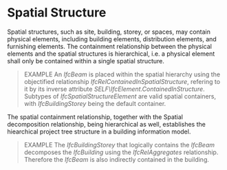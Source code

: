Spatial Structure
=================

Spatial structures, such as site, building, storey, or spaces, may contain physical elements, including building elements, distribution elements, and furnishing elements. The containment relationship between the physical elements and the spatial structures is hierarchical, i.e. a physical element shall only be contained within a single spatial structure.

> EXAMPLE  An _IfcBeam_ is placed within the spatial hierarchy using the objectified relationship _IfcRelContainedInSpatialStructure_, refering to it by its inverse attribute _SELF\IfcElement.ContainedInStructure_. Subtypes of _IfcSpatialStructureElement_ are valid spatial containers, with _IfcBuildingStorey_ being the default container.

The spatial containment relationship, together with the Spatial decomposition relationship, being hierarchical as well, establishes the hiearchical project tree structure in a building information model.

> EXAMPLE  The _IfcBuildingStorey_ that logically contains the _IfcBeam_ decomposes the _IfcBuilding_ using the _IfcRelAggregates_ relationship. Therefore the _IfcBeam_ is also indirectly contained in the building.
